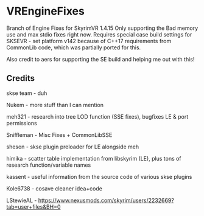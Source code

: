# VREngineFixes

Branch of Engine Fixes for SkyrimVR 1.4.15
Only supporting the Bad memory use and max stdio fixes right now. 
Requires special case build settings for SKSEVR - set platform v142 because of C++17 requirements from CommonLib code, which was partially ported for this.

Also credit to aers for supporting the SE build and helping me out with this!

## Credits

skse team - duh

Nukem -  more stuff than I can mention

meh321 - research into tree LOD function (SSE fixes), bugfixes LE & port permissions

Sniffleman - Misc Fixes + CommonLibSSE

sheson - skse plugin preloader for LE alongside meh

himika - scatter table implementation from libskyrim (LE), plus tons of research function/variable names

kassent - useful information from the source code of various skse plugins
 
Kole6738 - cosave cleaner idea+code

LStewieAL - https://www.nexusmods.com/skyrim/users/2232669?tab=user+files&BH=0
